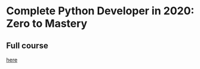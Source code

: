 # Complete Python Developer in 2020: Zero to Mastery

## Full course
[here](https://www.udemy.com/course/complete-python-developer-zero-to-mastery/)
